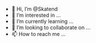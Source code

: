 - 👋 Hi, I’m @Skatend
- 👀 I’m interested in ...
- 🌱 I’m currently learning ...
- 💞️ I’m looking to collaborate on ...
- 📫 How to reach me ...

<!---
Skatend/Skatend is a ✨ special ✨ repository because its `README.md` (this file) appears on your GitHub profile.
You can click the Preview link to take a look at your changes.
--->
